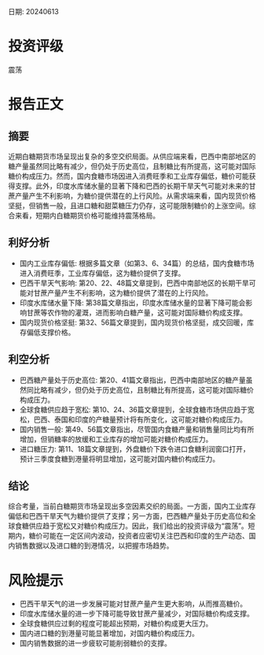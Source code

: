 
日期: 20240613

# 投资评级

震荡

# 报告正文

## 摘要

近期白糖期货市场呈现出复杂的多空交织局面。从供应端来看，巴西中南部地区的糖产量虽然同比略有减少，但仍处于历史高位，且制糖比有所提高，这可能对国际糖价构成压力。然而，国内食糖市场因进入消费旺季和工业库存偏低，糖价可能获得支撑。此外，印度水库储水量的显著下降和巴西的长期干旱天气可能对未来的甘蔗产量产生不利影响，为糖价提供潜在的上行风险。从需求端来看，国内现货价格坚挺，但销售一般，且进口糖和甜菜糖压力仍存，这可能限制糖价的上涨空间。综合来看，短期内白糖期货价格可能维持震荡格局。

## 利好分析

* 国内工业库存偏低: 根据多篇文章（如第3、6、34篇）的总结，国内食糖市场进入消费旺季，工业库存偏低，这为糖价提供了支撑。
* 巴西干旱天气影响: 第20、22、48篇文章提到，巴西中南部地区的长期干旱可能对甘蔗产量产生不利影响，这为糖价提供了潜在的上行风险。
* 印度水库储水量下降: 第38篇文章指出，印度水库储水量的显著下降可能会影响甘蔗等农作物的灌溉，进而影响白糖产量，这可能对国际糖价构成支撑。
* 国内现货价格坚挺: 第32、56篇文章提到，国内现货价格坚挺，成交回暖，库存偏低支撑价格。

## 利空分析

* 巴西糖产量处于历史高位: 第20、41篇文章指出，巴西中南部地区的糖产量虽然同比略有减少，但仍处于历史高位，且制糖比有所提高，这可能对国际糖价构成压力。
* 全球食糖供应趋于宽松: 第10、24、36篇文章提到，全球食糖市场供应趋于宽松，巴西、泰国和印度的产糖量预计将有所变化，这可能对糖价构成压力。
* 国内销售一般: 第49、56篇文章指出，尽管国内食糖产量和销售量同比均有所增加，但销糖率的放缓和工业库存的增加可能对糖价构成压力。
* 进口糖压力: 第11、18篇文章提到，外盘糖价下跌令进口食糖利润窗口打开，预计三季度食糖到港量将明显增加，这可能对国内糖价构成压力。

## 结论

综合考量，当前白糖期货市场呈现出多空因素交织的局面。一方面，国内工业库存偏低和巴西干旱天气为糖价提供了支撑；另一方面，巴西糖产量处于历史高位和全球食糖供应趋于宽松又对糖价构成压力。因此，我们给出的投资评级为“震荡”。短期内，糖价可能在一定区间内波动，投资者应密切关注巴西和印度的生产动态、国内销售数据以及进口糖的到港情况，以把握市场趋势。

# 风险提示

* 巴西干旱天气的进一步发展可能对甘蔗产量产生更大影响，从而推高糖价。
* 印度水库储水量的进一步下降可能导致甘蔗产量减少，对国际糖价构成支撑。
* 全球食糖供应过剩的程度可能超出预期，对糖价构成更大压力。
* 国内进口糖的到港量可能显著增加，对国内糖价构成压力。
* 国内销售数据的进一步疲软可能削弱糖价的支撑。
